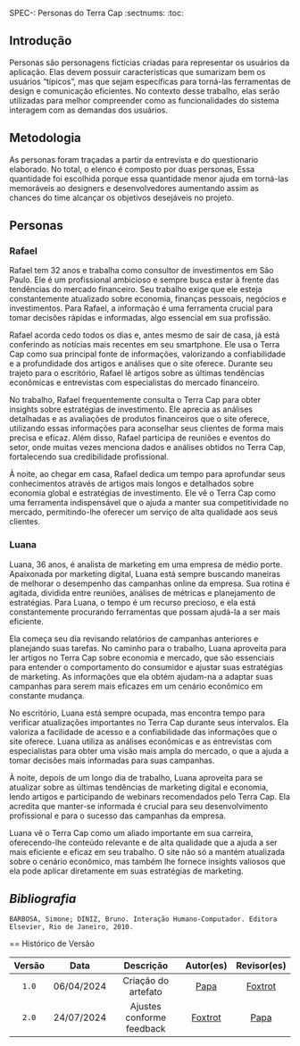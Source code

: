  SPEC-<n>: Personas do Terra Cap
:sectnums:
:toc:


## Introdução
Personas são personagens fictícias criadas para representar os usuários da aplicação. Elas devem possuir características que sumarizam bem os usuários “típicos”, mas que sejam específicas para torná-las ferramentas de design e comunicação eficientes. No contexto desse trabalho, elas serão utilizadas para melhor compreender como as funcionalidades do sistema interagem com as demandas dos usuários.

## Metodologia 
As personas foram traçadas a partir da entrevista e do questionario elaborado. No total, o elenco é composto por duas personas,  Essa quantidade foi escolhida porque essa quantidade menor ajuda em torná-las memoráveis ao designers e desenvolvedores aumentando assim as chances do time alcançar os objetivos desejáveis no projeto.

## Personas

### Rafael

Rafael tem 32 anos e trabalha como consultor de investimentos em São Paulo. Ele é um profissional ambicioso e sempre busca estar à frente das tendências do mercado financeiro. Seu trabalho exige que ele esteja constantemente atualizado sobre economia, finanças pessoais, negócios e investimentos. Para Rafael, a informação é uma ferramenta crucial para tomar decisões rápidas e informadas, algo essencial em sua profissão.

Rafael acorda cedo todos os dias e, antes mesmo de sair de casa, já está conferindo as notícias mais recentes em seu smartphone. Ele usa o Terra Cap como sua principal fonte de informações, valorizando a confiabilidade e a profundidade dos artigos e análises que o site oferece. Durante seu trajeto para o escritório, Rafael lê artigos sobre as últimas tendências econômicas e entrevistas com especialistas do mercado financeiro.

No trabalho, Rafael frequentemente consulta o Terra Cap para obter insights sobre estratégias de investimento. Ele aprecia as análises detalhadas e as avaliações de produtos financeiros que o site oferece, utilizando essas informações para aconselhar seus clientes de forma mais precisa e eficaz. Além disso, Rafael participa de reuniões e eventos do setor, onde muitas vezes menciona dados e análises obtidos no Terra Cap, fortalecendo sua credibilidade profissional.

À noite, ao chegar em casa, Rafael dedica um tempo para aprofundar seus conhecimentos através de artigos mais longos e detalhados sobre economia global e estratégias de investimento. Ele vê o Terra Cap como uma ferramenta indispensável que o ajuda a manter sua competitividade no mercado, permitindo-lhe oferecer um serviço de alta qualidade aos seus clientes.

### Luana

Luana, 36 anos, é analista de marketing em uma empresa de médio porte. Apaixonada por marketing digital, Luana está sempre buscando maneiras de melhorar o desempenho das campanhas online da empresa. Sua rotina é agitada, dividida entre reuniões, análises de métricas e planejamento de estratégias. Para Luana, o tempo é um recurso precioso, e ela está constantemente procurando ferramentas que possam ajudá-la a ser mais eficiente.

Ela começa seu dia revisando relatórios de campanhas anteriores e planejando suas tarefas. No caminho para o trabalho, Luana aproveita para ler artigos no Terra Cap sobre economia e mercado, que são essenciais para entender o comportamento do consumidor e ajustar suas estratégias de marketing. As informações que ela obtém ajudam-na a adaptar suas campanhas para serem mais eficazes em um cenário econômico em constante mudança.

No escritório, Luana está sempre ocupada, mas encontra tempo para verificar atualizações importantes no Terra Cap durante seus intervalos. Ela valoriza a facilidade de acesso e a confiabilidade das informações que o site oferece. Luana utiliza as análises econômicas e as entrevistas com especialistas para obter uma visão mais ampla do mercado, o que a ajuda a tomar decisões mais informadas para suas campanhas.

À noite, depois de um longo dia de trabalho, Luana aproveita para se atualizar sobre as últimas tendências de marketing digital e economia, lendo artigos e participando de webinars recomendados pelo Terra Cap. Ela acredita que manter-se informada é crucial para seu desenvolvimento profissional e para o sucesso das campanhas da empresa.

Luana vê o Terra Cap como um aliado importante em sua carreira, oferecendo-lhe conteúdo relevante e de alta qualidade que a ajuda a ser mais eficiente e eficaz em seu trabalho. O site não só a mantém atualizada sobre o cenário econômico, mas também lhe fornece insights valiosos que ela pode aplicar diretamente em suas estratégias de marketing.

## <a>*Bibliografia*</a>

    BARBOSA, Simone; DINIZ, Bruno. Interação Humano-Computador. Editora Elsevier, Rio de Janeiro, 2010.

== Histórico de Versão

| Versão |    Data    |      Descrição      |            Autor(es)            |              Revisor(es)              |
| :----: | :--------: | :-----------------: | :-----------------------------: | :-----------------------------------: |
| `1.0`  | 06/04/2024 | Criação do artefato | [Papa](../../Subgrupos/Papa.md) | [Foxtrot](../../Subgrupos/Foxtrot.md) |
| `2.0`  | 24/07/2024 | Ajustes conforme feedback |  [Foxtrot](../../Subgrupos/Foxtrot.md) |  [Papa](../../Subgrupos/Papa.md) |
